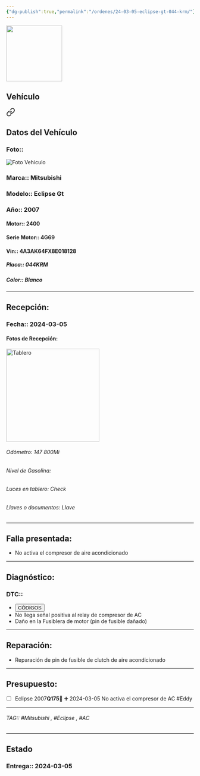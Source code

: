 ```yaml
---
{"dg-publish":true,"permalink":"/ordenes/24-03-05-eclipse-gt-044-krm/"}
---
```


<img src="https://lh3.googleusercontent.com/d/137fl3TIZ0-PU8b-Pt0bsjclwHub_u78G" width="150">

## Vehículo

<div class="transclusion internal-embed is-loaded"><a class="markdown-embed-link" href="/vehiculos/mitsubishi/eclipse-gt-044-krm/#datos-del-vehiculo" aria-label="Open link"><svg xmlns="http://www.w3.org/2000/svg" width="24" height="24" viewBox="0 0 24 24" fill="none" stroke="currentColor" stroke-width="2" stroke-linecap="round" stroke-linejoin="round" class="svg-icon lucide-link"><path d="M10 13a5 5 0 0 0 7.54.54l3-3a5 5 0 0 0-7.07-7.07l-1.72 1.71"></path><path d="M14 11a5 5 0 0 0-7.54-.54l-3 3a5 5 0 0 0 7.07 7.07l1.71-1.71"></path></svg></a><div class="markdown-embed">



## Datos del Vehículo 
### Foto:: 
<img src="https://lh3.googleusercontent.com/d/1Cy0VTzLYg8syYOPuC5gmjXtcoG8IEuIW" Alt="Foto Vehiculo">

### Marca:: Mitsubishi 
### Modelo:: Eclipse Gt
### Año:: 2007
#### Motor:: 2400
#### Serie Motor:: 4G69
#### Vin:: 4A3AK64FX8E018128
##### Placa:: 044KRM
##### Color:: Blanco
---


</div></div>


## Recepción:
### Fecha:: 2024-03-05
#### Fotos de Recepción: 
<img src="https://lh3.googleusercontent.com/d/1D-d_PjXOhVa9TkAAUJb50cLq88kr6eRf" width="250" Alt="Tablero">

###### Odómetro: 147 800Mi
###### Nivel de Gasolina: 
###### Luces en tablero: Check 
###### Llaves o documentos: Llave 

---

## Falla presentada:
- No activa el compresor de aire acondicionado 


---

## Diagnóstico:
### DTC:: 

- <a href="http"><button class="btn success">CÓDIGOS</button></a>
- No llega señal positiva al relay de compresor de AC
- Daño en la Fusiblera de motor (pin de fusible dañado)

---
## Reparación:
- Reparación de pin de fusible de clutch de aire acondicionado 

---

## Presupuesto:

- [ ] Eclipse 2007**Q175**🔼 ➕ 2024-03-05 
	No activa el compresor de AC
	#Eddy

---

###### TAG:: #Mitsubishi , #Eclipse , #AC

---

## Estado

### Entrega:: 2024-03-05



